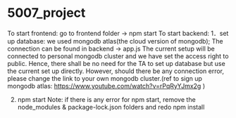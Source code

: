 # 5007_project
To start frontend: go to frontend folder -> npm start
To start backend:
1．set up database:  we used mongodb atlas(the cloud version of mongodb); The connection can be found in backend -> app.js 
The current setup will be connected to personal mongodb cluster and we have set the access right to public. Hence, there shall be no need for the TA to set up database but use the current set up directly. 
However, should there be any connection error, please change the link to your own mongodb cluster.(ref to sign up mongodb atlas: https://www.youtube.com/watch?v=rPqRyYJmx2g )
 
2. npm start
Note: if there is any error for npm start, remove the node_modules & package-lock.json folders and redo npm install
